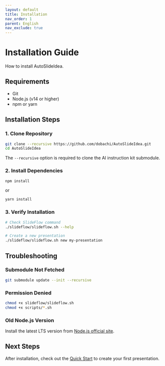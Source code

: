 ```yaml
---
layout: default
title: Installation
nav_order: 1
parent: English
nav_exclude: true
---
```


# Installation Guide

How to install AutoSlideIdea.

## Requirements

- Git
- Node.js (v14 or higher)
- npm or yarn

## Installation Steps

### 1. Clone Repository

```bash
git clone --recursive https://github.com/dobachi/AutoSlideIdea.git
cd AutoSlideIdea
```

The `--recursive` option is required to clone the AI instruction kit submodule.

### 2. Install Dependencies

```bash
npm install
```

or

```bash
yarn install
```

### 3. Verify Installation

```bash
# Check SlideFlow command
./slideflow/slideflow.sh --help

# Create a new presentation
./slideflow/slideflow.sh new my-presentation
```

## Troubleshooting

### Submodule Not Fetched

```bash
git submodule update --init --recursive
```

### Permission Denied

```bash
chmod +x slideflow/slideflow.sh
chmod +x scripts/*.sh
```

### Old Node.js Version

Install the latest LTS version from [Node.js official site](https://nodejs.org/).

## Next Steps

After installation, check out the [Quick Start](../quickstart/) to create your first presentation.
